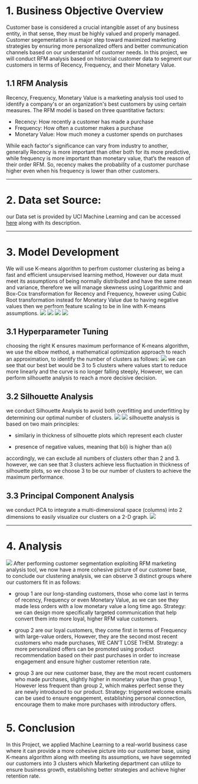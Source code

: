 # 1. Business Objective Overview
Customer base is considered a crucial intangible asset of any business entity, in that sense, they must be highly valued and properly managed. Customer segementation is a major step toward maximized marketing strategies by ensuring more personalized offers and better communication channels based on our understaninf of customer needs. In this project, we will conduct RFM analysis based on historcial customer data to segment our customers in terms of Recency, Frequency, and their Monetary Value. 

## 1.1 RFM Analysis
Recency, Frequency, Monetary Value is a marketing analysis tool used to identify a company's or an organization's best customers by using certain measures. The RFM model is based on three quantitative factors:
- Recency: How recently a customer has made a purchase
- Frequency: How often a customer makes a purchase
- Monetary Value: How much money a customer spends on purchases

While each factor's significance can vary from industry to another, generally Recency is more important than other both for its more predictive, while frequency is more important than monetary value, that’s the reason of their order RFM. So, recency makes the probability of a customer purchase higher even when his frequency is lower than other customers. 

***
# 2. Data set Source:
our Data set is provided by UCI Machine Learning and can be accessed [here](https://archive.ics.uci.edu/ml/datasets/online+retail) along with its description.

***
# 3. Model Development 

We will use K-means algorithm to perfrom customer clustering as being a fast and efficient unsupervised learning method, However our data must meet its assumptions of being normally distributed and have the same mean and variance, therefore we will manage skewness using Logarithmic and Box-Cox transformation for Recency and Frequency, however using Cubic Root transformation instead for Monetary Value due to having negative values then we perfrom feature scaling to be in line with K-means assumptions. 
![](figures/dist.JPG)
![](figures/dist1.JPG)
![](figures/dist2.JPG)
![](figures/dist3.JPG)

 ## 3.1 Hyperparameter Tuning
  choosing the right K ensures maximum performance of K-means algorithm, we use the elbow method, a mathematical optimization approach to reach an approximation, to identify the number of clusters as follows:
          ![](figures/inetria.JPG)
          we can see that our best bet would be 3 to 5 clusters where values start to reduce more linearly and the curve is no longer falling steeply, However, we can perform             silhouette analysis to reach a more decisive decision.
   ##  3.2 Silhouette Analysis
   we conduct Silhouette Analysis to avoid both overfitting and underfitting by determining our optimal number of clusters.
         ![](figures/silhouette.JPG)
         ![](figures/sil2.JPG)
        silhouette analysis is based on two main principles:
- similariy in thickness of silhouette plots which represent each cluster

- presence of negative values, meaning that b(i) is higher than a(i)
       
accordingly, we can exclude all numbers of clusters other than 2 and 3. however, we can see that 3 clusters achieve less fluctuation in thickness of silhouette plots, so we      choose 3 to be our number of clusters to achieve the maximum performance.
## 3.3 Principal Component Analysis
we conduct PCA to integrate a multi-dimensional space (columns) into 2 dimensions to easily visualize our clusters on a 2-D graph.
 ![](figures/clusters.JPG)
 ***
# 4. Analysis 

 ![](figures/pairplot.JPG)
 After performing customer segmentation exploiting RFM marketing analysis tool, we now have a more cohesive picture of our customer base, to conclude our clustering analysis, we can observe 3 distinct groups where our customers fit in as follows:

- group 1 are our long-standing customers, those who come last in terms of recency, Frequency or even Monetary Value, as we can see they made less orders with a low monetary value a long time ago.
Strategy: we can design more specifically targeted communication that help convert them into more loyal, higher RFM value customers.

- group 2 are our loyal customers, they come first in terms of Frequency with large-value orders, However, they are the second most recent customers who made purchases, WE CAN'T LOSE THEM.
Strategy: a more personalized offers can be promoted using product recommendation based on their past purchases in order to increase engagement and ensure higher customer retention rate.

- group 3 are our new customer base, they are the most recent customers who made purchases, slightly higher in monetary value than group 1, However less frequent than group 2, which makes perfect sense they are newly introduced to our product.
Strategy: triggered welcome emails can be used to ensure engagement, establishing personal connection, encourage them to make more purchases with introductory offers.

# 5. Conclusion
In this Project, we applied Machine Learning to a real-world business case where it can provide a more cohesive picture into our customer base, using K-means algorithm along with meeting its assumptions, we have segemnted our customers into 3 clusters which Marketing department can utilize to ensure business growth, establishing better strategies and achieve higher retention rate.

     
